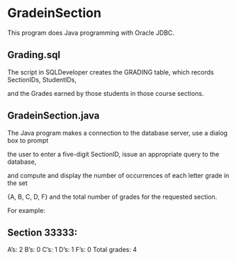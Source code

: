 # GradeinSection

This program does Java programming with Oracle JDBC.


## Grading.sql

The script in SQLDeveloper creates the GRADING table, which records SectionIDs, StudentIDs, 

and the Grades earned by those students in those course sections.


## GradeinSection.java

The Java program makes a connection to the database server, use a dialog box to prompt

the user to enter a five-digit SectionID, issue an appropriate query to the database, 

and compute and display the number of occurrences of each letter grade in the set 

{A, B, C, D, F} and the total number of grades for the requested section.  

For example:

Section 33333:
--------------
A’s:    2
B’s:	0
C’s:	1
D’s:	1
F’s:	0
Total grades: 4




